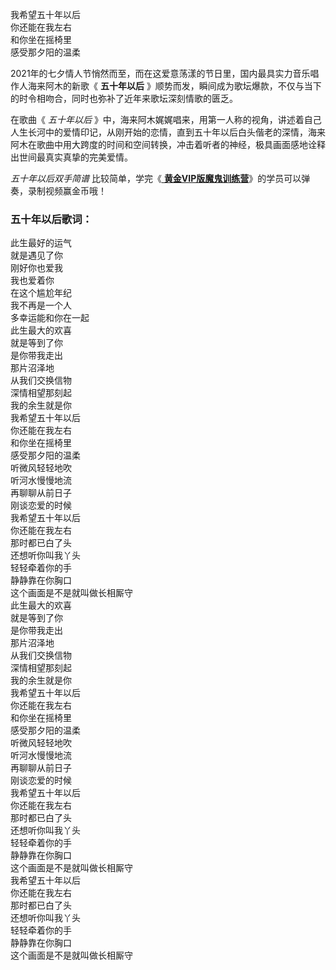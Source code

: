 

我希望五十年以后  
你还能在我左右  
和你坐在摇椅里  
感受那夕阳的温柔

2021年的七夕情人节悄然而至，而在这爱意荡漾的节日里，国内最具实力音乐唱作人海来阿木的新歌《 **五十年以后**
》顺势而发，瞬间成为歌坛爆款，不仅与当下的时令相吻合，同时也弥补了近年来歌坛深刻情歌的匮乏。

在歌曲《 _五十年以后_
》中，海来阿木娓娓唱来，用第一人称的视角，讲述着自己人生长河中的爱情印记，从刚开始的恋情，直到五十年以后白头偕老的深情，海来阿木在歌曲中用大跨度的时间和空间转换，冲击着听者的神经，极具画面感地诠释出世间最真实真挚的完美爱情。

_五十年以后双手简谱_ 比较简单，学完《[
**黄金VIP版魔鬼训练营**](/sale-47-EOP魔鬼训练营黄金VIP版.html)》的学员可以弹奏，录制视频赢金币哦！

### 五十年以后歌词：

此生最好的运气  
就是遇见了你  
刚好你也爱我  
我也爱着你  
在这个尴尬年纪  
我不再是一个人  
多幸运能和你在一起  
此生最大的欢喜  
就是等到了你  
是你带我走出  
那片沼泽地  
从我们交换信物  
深情相望那刻起  
我的余生就是你  
我希望五十年以后  
你还能在我左右  
和你坐在摇椅里  
感受那夕阳的温柔  
听微风轻轻地吹  
听河水慢慢地流  
再聊聊从前日子  
刚谈恋爱的时候  
我希望五十年以后  
你还能在我左右  
那时都已白了头  
还想听你叫我丫头  
轻轻牵着你的手  
静静靠在你胸口  
这个画面是不是就叫做长相厮守  
此生最大的欢喜  
就是等到了你  
是你带我走出  
那片沼泽地  
从我们交换信物  
深情相望那刻起  
我的余生就是你  
我希望五十年以后  
你还能在我左右  
和你坐在摇椅里  
感受那夕阳的温柔  
听微风轻轻地吹  
听河水慢慢地流  
再聊聊从前日子  
刚谈恋爱的时候  
我希望五十年以后  
你还能在我左右  
那时都已白了头  
还想听你叫我丫头  
轻轻牵着你的手  
静静靠在你胸口  
这个画面是不是就叫做长相厮守  
我希望五十年以后  
你还能在我左右  
那时都已白了头  
还想听你叫我丫头  
轻轻牵着你的手  
静静靠在你胸口  
这个画面是不是就叫做长相厮守

